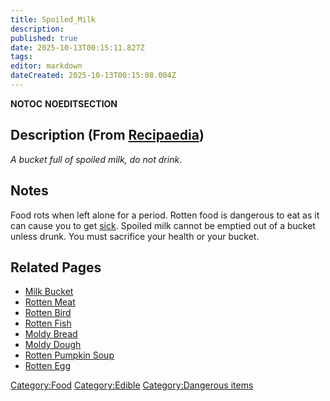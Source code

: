 ```yaml
---
title: Spoiled_Milk
description: 
published: true
date: 2025-10-13T00:15:11.827Z
tags: 
editor: markdown
dateCreated: 2025-10-13T00:15:08.004Z
---
```


__NOTOC__ __NOEDITSECTION__

## Description (From [Recipaedia](Recipaedia "wikilink"))

*A bucket full of spoiled milk, do not drink*.

## Notes

Food rots when left alone for a period. Rotten food is dangerous to eat
as it can cause you to get [sick](Sickness "wikilink"). Spoiled milk
cannot be emptied out of a bucket unless drunk. You must sacrifice your
health or your bucket.

## Related Pages

  - [Milk Bucket](Milk_Bucket "wikilink")
  - [Rotten Meat](Rotten_Meat "wikilink")
  - [Rotten Bird](Rotten_Bird "wikilink")
  - [Rotten Fish](Rotten_Fish "wikilink")
  - [Moldy Bread](Moldy_Bread "wikilink")
  - [Moldy Dough](Moldy_Dough "wikilink")
  - [Rotten Pumpkin Soup](Recipaedia/Plants/Rotten_Pumpkin_Soup.md "wikilink")
  - [Rotten Egg](Rotten_Egg "wikilink")

[Category:Food](Category:Food "wikilink")
[Category:Edible](Category:Edible "wikilink") [Category:Dangerous
items](Category:Dangerous_items "wikilink")